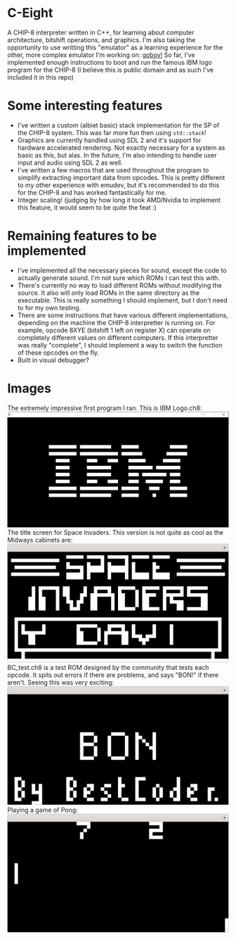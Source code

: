 # C-Eight

A CHIP-8 interpreter written in C++, for learning about computer architecture, bitshift operations, and graphics. I'm also taking the opportunity to use writting this "emulator" as a learning experience for the other, more complex emulator I'm working on: [goboy!](https://github.com/mbailey672/goboy) So far, I've implemented enough instructions to boot and run the famous IBM logo program for the CHIP-8 (I believe this is public domain and as such I've included it in this repo)

# Some interesting features

- I've written a custom (albiet basic) stack implementation for the SP of the CHIP-8 system. This was far more fun then using `std::stack`!
- Graphics are currently handled using SDL 2 and it's support for hardware accelerated rendering. Not exactly necessary for a system as basic as this, but alas. In the future, I'm also intending to handle user input and audio using SDL 2 as well.
- I've written a few macros that are used throughout the program to simplify extracting important data from opcodes. This is pretty different to my other experience with emudev, but it's recommended to do this for the CHIP-8 and has worked fantastically for me.
- Integer scaling! (judging by how long it took AMD/Nvidia to implement this feature, it would seem to be quite the feat :)

# Remaining features to be implemented

- I've implemented all the necessary pieces for sound, except the code to actually generate sound. I'm not sure which ROMs I can test this with.
- There's currently no way to load different ROMs without modifying the source. It also will only load ROMs in the same directory as the executable. This is really something I should implement, but I don't need to for my own testing.
- There are some instructions that have various different implementations, depending on the machine the CHIP-8 interpretter is running on. For example, opcode 8XYE (bitshift 1 left on register X) can operate on completely different values on different computers. If this interpretter was really "complete", I should implement a way to switch the function of these opcodes on the fly.
- Built in visual debugger?

# Images
The extremely impressive first program I ran. This is IBM Logo.ch8:
![The extremely impressive first program I ran](https://github.com/mbailey672/C-Eight/blob/main/images/IBM%20Logo.png)
The title screen for Space Invaders. This version is not quite as cool as the Midways cabinets are:
![Space Invaders!](https://github.com/mbailey672/C-Eight/blob/main/images/space%20invaders.png)
BC_test.ch8 is a test ROM designed by the community that tests each opcode. It spits out errors if there are problems, and says "BON!" if there aren't. Seeing this was very exciting:
![Passing BC Test, a ROM designed to ensure correct opcode functionality](https://github.com/mbailey672/C-Eight/blob/main/images/passing%20BC%20test.png)
Playing a game of Pong:
![Playing Pong](https://github.com/mbailey672/C-Eight/blob/main/images/pong.png)

